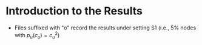 # Introduction to the Results
+ Files suffixed with "o" record the results under setting S1 (i.e., 5% nodes with $p_u(c_u)=c_u^2$)
